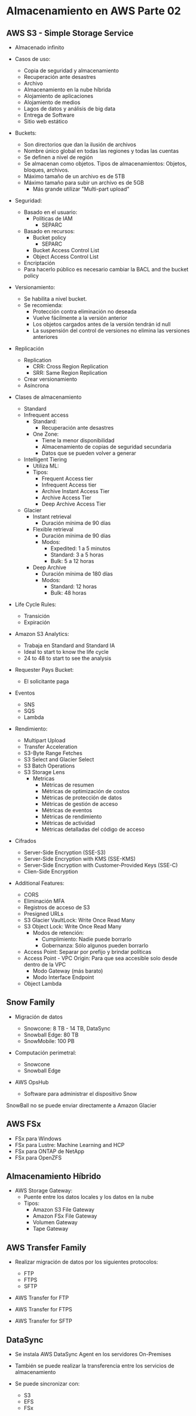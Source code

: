 # Almacenamiento en AWS Parte 02

## AWS S3 - Simple Storage Service

* Almacenado infinito
* Casos de uso: 
    * Copia de seguridad y almacenamiento
    * Recuperación ante desastres
    * Archivo
    * Almacenamiento en la nube híbrida
    * Alojamiento de aplicaciones
    * Alojamiento de medios
    * Lagos de datos y análisis de big data
    * Entrega de Software
    * Sitio web estático

* Buckets:
    * Son directorios que dan la ilusión de archivos
    * Nombre único global en todas las regiones y todas las cuentas
    * Se definen a nivel de región
    * Se almacenan como objetos. Tipos de almacenamientos: Objetos, bloques, archivos. 
    * Máximo tamaño de un archivo es de 5TB
    * Máximo tamaño para subir un archivo es de 5GB
        * Más grande utilizar "Multi-part upload"
    
* Seguridad:
    * Basado en el usuario:
        * Políticas de IAM
            * SEPARC
    * Basado en recursos:
        * Bucket policy
            * SEPARC
        * Bucket Access Control List
        * Object Access Control List
    * Encriptación
    * Para hacerlo público es necesario cambiar la BACL and the bucket policy

* Versionamiento:
    * Se habilita a nivel bucket. 
    * Se recomienda:
        * Protección contra eliminación no deseada
        * Vuelve fácilmente a la versión anterior
        * Los objetos cargados antes de la versión tendrán id null
        * La suspensión del control de versiones no elimina las versiones anteriores

* Replicación
    * Replication
        * CRR: Cross Region Replication
        * SRR: Same Region Replication
    * Crear versionamiento
    * Asíncrona

* Clases de almacenamiento
    * Standard
    * Infrequent access
        * Standard: 
            * Recuperación ante desastres
        * One Zone: 
            * Tiene la menor disponibilidad
            * Almacenamiento de copias de seguridad secundaria 
            * Datos que se pueden volver a generar
    * Intelligent Tiering
        * Utiliza ML:
        * Tipos:
            * Frequent Access tier
            * Infrequent Access tier
            * Archive Instant Access Tier
            * Archive Access Tier
            * Deep Archive Access Tier
    * Glacier
        * Instant retrieval
            * Duración mínima de 90 días
        * Flexible retrieval
            * Duración mínima de 90 días
            * Modos:
                * Expedited: 1 a 5 minutos
                * Standard: 3 a 5 horas
                * Bulk: 5 a 12 horas
        * Deep Archive
            * Duración mínima de 180 días
            * Modos:
                * Standard: 12 horas
                * Bulk: 48 horas

* Life Cycle Rules:
    * Transición
    * Expiración

* Amazon S3 Analytics:
    * Trabaja en Standard and Standard IA
    * Ideal to start to know the life cycle
    * 24 to 48 to start to see the analysis

* Requester Pays Bucket:
    * El solicitante paga

* Eventos
    * SNS
    * SQS
    * Lambda

* Rendimiento:
    * Multipart Upload
    * Transfer Acceleration
    * S3-Byte Range Fetches
    * S3 Select and Glacier Select
    * S3 Batch Operations
    * S3 Storage Lens
        * Metricas
            * Métricas de resumen
            * Métricas de optimización de costos
            * Métricas de protección de datos
            * Métricas de gestión de acceso
            * Métricas de eventos
            * Métricas de rendimiento
            * Métricas de actividad
            * Métricas detalladas del código de acceso

* Cifrados
    * Server-Side Encryption (SSE-S3)
    * Server-Side Encryption with KMS (SSE-KMS)
    * Server-Side Encryption with Customer-Provided Keys (SSE-C)
    * Clien-Side Encryption

* Additional Features:
    * CORS
    * Eliminación MFA
    * Registros de acceso de S3
    * Presigned URLs
    * S3 Glacier VaultLock: Write Once Read Many
    * S3 Object Lock: Write Once Read Many
        * Modos de retención:
            * Cumplimiento: Nadie puede borrarlo
            * Gobernanza: Sólo algunos pueden borrarlo
    * Access Point: Separar por prefijo y brindar políticas
    * Access Point - VPC Origin: Para que sea accesible solo desde dentro de la VPC
        * Modo Gateway (más barato)
        * Modo Interface Endpoint
    * Object Lambda

## Snow Family

* Migración de datos
    * Snowcone: 8 TB - 14 TB, DataSync
    * Snowball Edge: 80 TB
    * SnowMobile: 100 PB

* Computación perimetral:
    * Snowcone
    * Snowball Edge

* AWS OpsHub
    * Software para administrar el dispositivo Snow

SnowBall no se puede enviar directamente a Amazon Glacier

## AWS FSx

* FSx para Windows
* FSx para Lustre: Machine Learning and HCP
* FSx para ONTAP de NetApp
* FSx para OpenZFS

## Almacenamiento Híbrido

* AWS Storage Gateway:
    * Puente entre los datos locales y los datos en la nube
    * Tipos:
        * Amazon S3 File Gateway
        * Amazon FSx File Gateway
        * Volumen Gateway
        * Tape Gateway

## AWS Transfer Family

* Realizar migración de datos por los siguientes protocolos:
    * FTP
    * FTPS
    * SFTP

* AWS Transfer for FTP
* AWS Transfer for FTPS
* AWS Transfer for SFTP

## DataSync

* Se instala AWS DataSync Agent en los servidores On-Premises
* También se puede realizar la transferencia entre los servicios de almacenamiento

* Se puede sincronizar con:
    * S3
    * EFS
    * FSx